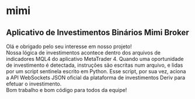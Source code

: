 # mimi

<h2>Aplicativo de Investimentos Binários Mimi Broker</h2>

<p>Olá e obrigado pelo seu interesse em nosso projeto!<br>Nossa lógica de investimentos acontece dentro dos arquivos de indicadores MQL4 do aplicativo MetaTrader 4. Quando uma oportunidade de investimento é detectada, instruções são escritas num arquivo, e lidas por um script sentinela escrito em Python. Esse script, por sua vez, aciona a API WebSockets JSON oficial da plataforma de investimentos Deriv para efetuar o investimento.<br>
Bom trabalho e bom código para todos da equipe!</p>